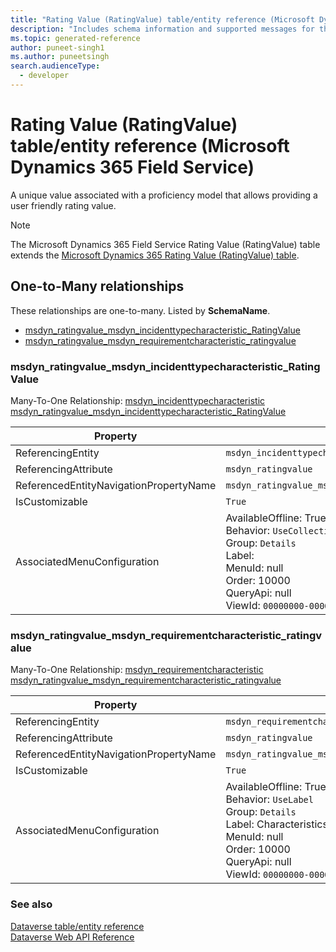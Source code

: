 ```yaml
---
title: "Rating Value (RatingValue) table/entity reference (Microsoft Dynamics 365 Field Service)"
description: "Includes schema information and supported messages for the Rating Value (RatingValue) table/entity with Microsoft Dynamics 365 Field Service."
ms.topic: generated-reference
author: puneet-singh1
ms.author: puneetsingh
search.audienceType: 
  - developer
---
```


# Rating Value (RatingValue) table/entity reference (Microsoft Dynamics 365 Field Service)

A unique value associated with a proficiency model that allows providing a user friendly rating value.

> [!NOTE]
> The Microsoft Dynamics 365 Field Service Rating Value (RatingValue) table extends the [Microsoft Dynamics 365 Rating Value (RatingValue) table](/dynamics365/developer/reference/entities/ratingvalue).




## One-to-Many relationships

These relationships are one-to-many. Listed by **SchemaName**.

- [msdyn_ratingvalue_msdyn_incidenttypecharacteristic_RatingValue](#BKMK_msdyn_ratingvalue_msdyn_incidenttypecharacteristic_RatingValue)
- [msdyn_ratingvalue_msdyn_requirementcharacteristic_ratingvalue](#BKMK_msdyn_ratingvalue_msdyn_requirementcharacteristic_ratingvalue)

### <a name="BKMK_msdyn_ratingvalue_msdyn_incidenttypecharacteristic_RatingValue"></a> msdyn_ratingvalue_msdyn_incidenttypecharacteristic_RatingValue

Many-To-One Relationship: [msdyn_incidenttypecharacteristic msdyn_ratingvalue_msdyn_incidenttypecharacteristic_RatingValue](msdyn_incidenttypecharacteristic.md#BKMK_msdyn_ratingvalue_msdyn_incidenttypecharacteristic_RatingValue)

|Property|Value|
|---|---|
|ReferencingEntity|`msdyn_incidenttypecharacteristic`|
|ReferencingAttribute|`msdyn_ratingvalue`|
|ReferencedEntityNavigationPropertyName|`msdyn_ratingvalue_msdyn_incidenttypecharacteristic_RatingValue`|
|IsCustomizable|`True`|
|AssociatedMenuConfiguration|AvailableOffline: True<br />Behavior: `UseCollectionName`<br />Group: `Details`<br />Label: <br />MenuId: null<br />Order: 10000<br />QueryApi: null<br />ViewId: `00000000-0000-0000-0000-000000000000`|

### <a name="BKMK_msdyn_ratingvalue_msdyn_requirementcharacteristic_ratingvalue"></a> msdyn_ratingvalue_msdyn_requirementcharacteristic_ratingvalue

Many-To-One Relationship: [msdyn_requirementcharacteristic msdyn_ratingvalue_msdyn_requirementcharacteristic_ratingvalue](msdyn_requirementcharacteristic.md#BKMK_msdyn_ratingvalue_msdyn_requirementcharacteristic_ratingvalue)

|Property|Value|
|---|---|
|ReferencingEntity|`msdyn_requirementcharacteristic`|
|ReferencingAttribute|`msdyn_ratingvalue`|
|ReferencedEntityNavigationPropertyName|`msdyn_ratingvalue_msdyn_requirementcharacteristic_ratingvalue`|
|IsCustomizable|`True`|
|AssociatedMenuConfiguration|AvailableOffline: True<br />Behavior: `UseLabel`<br />Group: `Details`<br />Label: Characteristics<br />MenuId: null<br />Order: 10000<br />QueryApi: null<br />ViewId: `00000000-0000-0000-0000-000000000000`|



### See also

[Dataverse table/entity reference](/power-apps/developer/data-platform/reference/about-entity-reference)  
[Dataverse Web API Reference](/power-apps/developer/data-platform/webapi/reference/about)   

